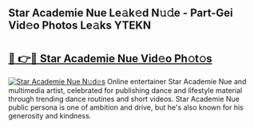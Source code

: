 ## Star Academie Nue Le𝚊k𝚎d N𝚞𝚍e - Part-Gei Vid𝚎o Photos Le𝚊ks YTEKN

# <h2><a href="http://fb5wde.evod.top/?m=Star+Academie+Nue">🔗 👉🔴 Star Academie Nue Vid𝚎o Ph𝚘t𝚘s</a></h2>

[![Star Academie Nue N𝚞d𝚎s](https://i.imgur.com/8V9OHl7.gif)](http://fb5wde.evod.top/?m=Star+Academie+Nue)
Online entertainer Star Academie Nue and multimedia artist, celebrated for publishing dance and lifestyle material through trending dance routines and short videos. Star Academie Nue public persona is one of ambition and drive, but he's also known for his generosity and kindness. 

